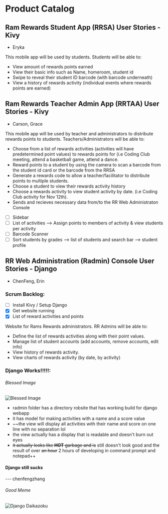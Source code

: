 # Product Catalog

## Ram Rewards Student App (RRSA) User Stories - Kivy
* Eryka

This mobile app will be used by students.  Students will be able to:
* View amount of rewards points earned
* View their basic info such as Name, homeroom, student id
* Swipe to reveal their student ID barcode (with barcode underneath)
* View a history of rewards activity (individual events where rewards points are earned)

## Ram Rewards Teacher Admin App (RRTAA) User Stories - Kivy
* Carson, Grace

This mobile app will be used by teacher and administrators to distribute rewards points to students. Teachers/Administrators will be able to:  
* Choose from a list of rewards activities (activities will have predetermined point values) to rewards points for (i.e Coding Club meeting, attend a basketball game, attend a dance.
* Reward points to a student by using the camera to scan a barcode from the student id card or the barcode from the RRSA
* Generate a rewards code to allow a teacher/facilitator to distribute points to multiple students.
* Choose a student to view their rewards activity history
* Choose a rewards activity to view student activity by date.  (i.e Coding Club activity for Nov 12th).
* Sends and recieves necessary data from/to the RR Web Administraton Console
- [ ] Sidebar
- [ ] List of activities --> Assign points to members of activity & view students per activity
- [ ] Barcode Scanner
- [ ] Sort students by grades --> list of students and search bar --> student profile

## RR Web Administration (Radmin) Console User Stories - Django
* ChenFeng, Erin

### Scrum Backlog:
- [ ] Install Kivy / Setup Django
- [x] Get website running 
- [x] List of reward activities and points

Website for Rams Rewards administrators.  RR Admins will be able to:
* Define the list of rewards activities along with their point values.
* Manage list of student accounts (add accounts, remove accounts, edit info)
* View history of rewards activity.
* View charts of rewards activity (by date, by activity)

### Django Works!!!!!:
###### Blessed Image
![Blessed Image](https://cdn.discordapp.com/attachments/509538544457351193/520047185400692736/blessed_image.png)
* radmin folder has a directory robsite that has working build for django webapp 
* it has model for making activities with a name and a score value
* ~~the view will display all activities with their name and score on one line with no separation lol
* the view actually has a display that is readable and doesn't burn out eyes
* ~~it actually looks like **HOT** garbage and is~~ still doesn't look good and the result of over ~~an hour~~ 2 hours of developing in command prompt and notepad++
#### Django still sucks
--- chenfengzhang

###### Good Meme
![Django Daikazoku](https://media.discordapp.net/attachments/509538412877971468/512448005807276032/nagisa_django.gif)

